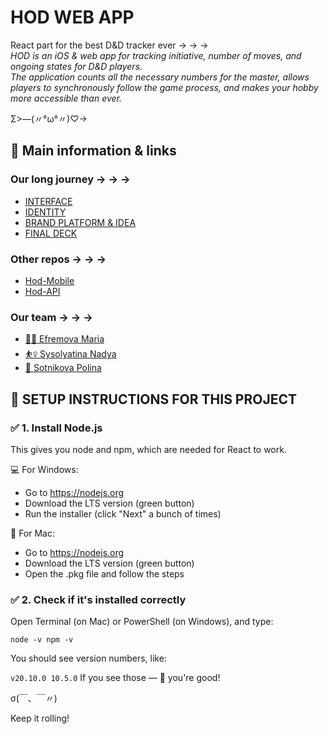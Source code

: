 # HOD WEB APP
React part for the best D&amp;D tracker ever → → →<br>
*HOD is an iOS & web app for tracking initiative, number of moves, and ongoing states for D&D players.  
The application counts all the necessary numbers for the master, allows players to synchronously follow the game process, and makes your hobby more accessible than ever.*

Σ>―(〃°ω°〃)♡→


## 🤙 Main information & links

### Our long journey → → →<br>

+ <a href="https://portfolio.hse.ru/Project/168785">INTERFACE</a><br>
+ <a href="https://portfolio.hse.ru/Project/161194">IDENTITY</a><br>
+ <a href="https://portfolio.hse.ru/Project/149630">BRAND PLATFORM & IDEA</a>
+ <a href="https://portfolio.hse.ru/Project/149630">FINAL DECK</a>

### Other repos → → →<br>

+ <a href="https://github.com/ttovarischh/Hod_Mobile">Hod-Mobile</a><br>
+ <a href="https://github.com/ttovarischh/Hod-API">Hod-API</a><br>

### Our team → → →<br>
+ <a href="https://hsedesign.ru/designer/fcf7466f5b72474c982ecf2c7d5b9c70">🏃‍♀ Efremova Maria</a><br>
+ <a href="https://hsedesign.ru/designer/c968d54daa194b508e2d136bd75b77c4">⛹️‍♀️ Sysolyatina Nadya</a><br>
+ <a href="https://hsedesign.ru/designer/a655cbba3c694d74a2827f83a308dcba">🤸 Sotnikova Polina</a><br>


## 🧾 SETUP INSTRUCTIONS FOR THIS PROJECT

### ✅ 1. Install Node.js
This gives you node and npm, which are needed for React to work.

💻 For Windows:
+ Go to https://nodejs.org
+ Download the LTS version (green button)
+ Run the installer (click "Next" a bunch of times)

🍎 For Mac:
+ Go to https://nodejs.org
+ Download the LTS version (green button)
+ Open the .pkg file and follow the steps

### ✅ 2. Check if it's installed correctly
Open Terminal (on Mac) or PowerShell (on Windows), and type:

`node -v
npm -v`

You should see version numbers, like:

`v20.10.0
10.5.0`
If you see those — 🎉 you're good!

σ(￣、￣〃)

Keep it rolling!
